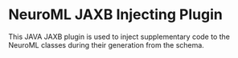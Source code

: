 NeuroML JAXB Injecting Plugin
=============================

This JAVA JAXB plugin is used to inject supplementary code to the NeuroML classes during their generation from the schema.


